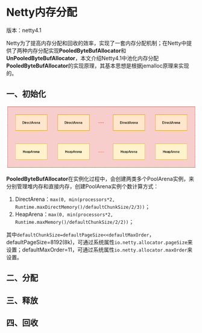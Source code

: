 # Netty内存分配

版本：netty4.1

Netty为了提高内存分配和回收的效率，实现了一套内存分配机制；在Netty中提供了两种内存分配实现**PooledByteBufAllocator**和**UnPooledByteBufAllocator**，本文介绍Netty4.1中池化内存分配**PooledByteBufAllocator**的实现原理，其基本思想是根据jemalloc原理来实现的。

## 一、初始化

![image-20200906164700088](images/image-20200906164700088.png)

**PooledByteBufAllocator**在实例化过程中，会创建两类多个PoolArena实例，来分别管理堆内存和直接内存，创建PoolArena实例个数计算方式：

1. DirectArena：`max(0, min(processors*2, Runtime.maxDirectMemory()/defaultChunkSize/2/3))`；
2. HeapArena：`max(0, min(processors*2, Runtime.maxMemory()/defaultChunkSize/2/2))`；

其中`defaultChunkSize=defaultPageSize<<defaultMaxOrder`，defaultPageSize=8192(8k)，可通过系统属性`io.netty.allocator.pageSize`来设置；defaultMaxOrder=11，可通过系统属性`io.netty.allocator.maxOrder`来设置。

## 二、分配

## 三、释放

## 四、回收

